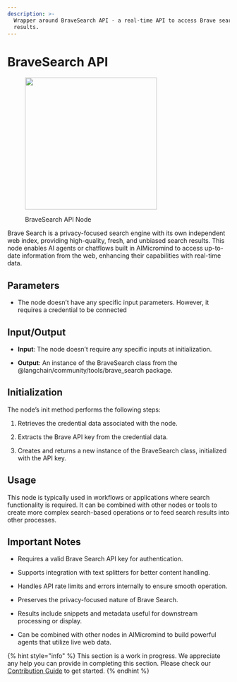 ```yaml
---
description: >-
  Wrapper around BraveSearch API - a real-time API to access Brave search
  results.
---
```


# BraveSearch API

<figure><img src="../../../.gitbook/assets/image (3) (1) (1) (1) (1) (1) (1).png" alt="" width="299"><figcaption><p>BraveSearch API Node</p></figcaption></figure>

Brave Search is a privacy-focused search engine with its own independent web index, providing high-quality, fresh, and unbiased search results. This node enables AI agents or chatflows built in AIMicromind to access up-to-date information from the web, enhancing their capabilities with real-time data.

## Parameters

- The node doesn’t have any specific input parameters. However, it requires a credential to be connected


## Input/Output

- **Input**: The node doesn’t require any specific inputs at initialization.

- **Output**: An instance of the BraveSearch class from the @langchain/community/tools/brave_search package.


## Initialization

The node’s init method performs the following steps:

1. Retrieves the credential data associated with the node.

2. Extracts the Brave API key from the credential data.

3. Creates and returns a new instance of the BraveSearch class, initialized with the API key.

## Usage

This node is typically used in workflows or applications where search functionality is required. It can be combined with other nodes or tools to create more complex search-based operations or to feed search results into other processes.

## Important Notes
- Requires a valid Brave Search API key for authentication.

- Supports integration with text splitters for better content handling.

- Handles API rate limits and errors internally to ensure smooth operation.

- Preserves the privacy-focused nature of Brave Search.

- Results include snippets and metadata useful for downstream processing or display.

- Can be combined with other nodes in AIMicromind to build powerful agents that utilize live web data.


{% hint style="info" %}
This section is a work in progress. We appreciate any help you can provide in completing this section. Please check our [Contribution Guide](../../../contributing/) to get started.
{% endhint %}
